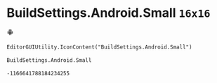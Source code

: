 # BuildSettings.Android.Small `16x16`
<img src="/img/BuildSettings.Android.Small.png" width=16 height=16>

``` CSharp
EditorGUIUtility.IconContent("BuildSettings.Android.Small")
```
```
BuildSettings.Android.Small
```
```
-1166641788184234255
```
